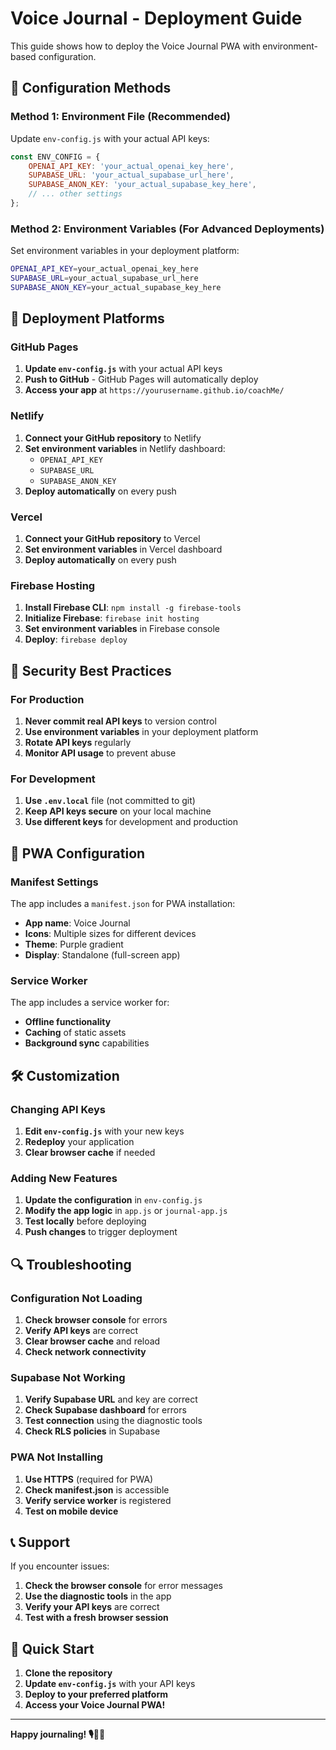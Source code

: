 # Voice Journal - Deployment Guide

This guide shows how to deploy the Voice Journal PWA with environment-based configuration.

## 🔧 Configuration Methods

### Method 1: Environment File (Recommended)
Update `env-config.js` with your actual API keys:

```javascript
const ENV_CONFIG = {
    OPENAI_API_KEY: 'your_actual_openai_key_here',
    SUPABASE_URL: 'your_actual_supabase_url_here',
    SUPABASE_ANON_KEY: 'your_actual_supabase_key_here',
    // ... other settings
};
```

### Method 2: Environment Variables (For Advanced Deployments)
Set environment variables in your deployment platform:

```bash
OPENAI_API_KEY=your_actual_openai_key_here
SUPABASE_URL=your_actual_supabase_url_here
SUPABASE_ANON_KEY=your_actual_supabase_key_here
```

## 🚀 Deployment Platforms

### GitHub Pages
1. **Update `env-config.js`** with your actual API keys
2. **Push to GitHub** - GitHub Pages will automatically deploy
3. **Access your app** at `https://yourusername.github.io/coachMe/`

### Netlify
1. **Connect your GitHub repository** to Netlify
2. **Set environment variables** in Netlify dashboard:
   - `OPENAI_API_KEY`
   - `SUPABASE_URL` 
   - `SUPABASE_ANON_KEY`
3. **Deploy automatically** on every push

### Vercel
1. **Connect your GitHub repository** to Vercel
2. **Set environment variables** in Vercel dashboard
3. **Deploy automatically** on every push

### Firebase Hosting
1. **Install Firebase CLI**: `npm install -g firebase-tools`
2. **Initialize Firebase**: `firebase init hosting`
3. **Set environment variables** in Firebase console
4. **Deploy**: `firebase deploy`

## 🔐 Security Best Practices

### For Production
1. **Never commit real API keys** to version control
2. **Use environment variables** in your deployment platform
3. **Rotate API keys** regularly
4. **Monitor API usage** to prevent abuse

### For Development
1. **Use `.env.local`** file (not committed to git)
2. **Keep API keys secure** on your local machine
3. **Use different keys** for development and production

## 📱 PWA Configuration

### Manifest Settings
The app includes a `manifest.json` for PWA installation:
- **App name**: Voice Journal
- **Icons**: Multiple sizes for different devices
- **Theme**: Purple gradient
- **Display**: Standalone (full-screen app)

### Service Worker
The app includes a service worker for:
- **Offline functionality**
- **Caching** of static assets
- **Background sync** capabilities

## 🛠️ Customization

### Changing API Keys
1. **Edit `env-config.js`** with your new keys
2. **Redeploy** your application
3. **Clear browser cache** if needed

### Adding New Features
1. **Update the configuration** in `env-config.js`
2. **Modify the app logic** in `app.js` or `journal-app.js`
3. **Test locally** before deploying
4. **Push changes** to trigger deployment

## 🔍 Troubleshooting

### Configuration Not Loading
1. **Check browser console** for errors
2. **Verify API keys** are correct
3. **Clear browser cache** and reload
4. **Check network connectivity**

### Supabase Not Working
1. **Verify Supabase URL** and key are correct
2. **Check Supabase dashboard** for errors
3. **Test connection** using the diagnostic tools
4. **Check RLS policies** in Supabase

### PWA Not Installing
1. **Use HTTPS** (required for PWA)
2. **Check manifest.json** is accessible
3. **Verify service worker** is registered
4. **Test on mobile device**

## 📞 Support

If you encounter issues:
1. **Check the browser console** for error messages
2. **Use the diagnostic tools** in the app
3. **Verify your API keys** are correct
4. **Test with a fresh browser session**

## 🎯 Quick Start

1. **Clone the repository**
2. **Update `env-config.js`** with your API keys
3. **Deploy to your preferred platform**
4. **Access your Voice Journal PWA!**

---

**Happy journaling! 🎙️📝✨**
